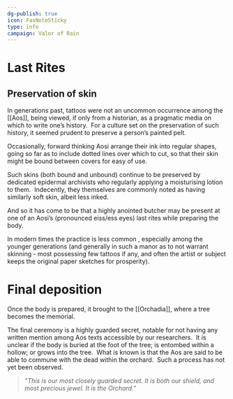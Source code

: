 ```yaml
---
dg-publish: true
icon: FasNoteSticky
type: info
campaign: Valor of Rain
---
```

# Last Rites
## Preservation of skin 

In generations past, tattoos were not an uncommon occurrence among the [[Aos]], being viewed, if only from a historian, as a pragmatic media on which to write one’s history.  For a culture set on the preservation of such history, it seemed prudent to preserve a person’s painted pelt.  

Occasionally, forward thinking Aosi arrange their ink into regular shapes, going so far as to include dotted lines over which to cut, so that their skin might be bound between covers for easy of use. 

Such skins (both bound and unbound) continue to be preserved by dedicated epidermal archivists who regularly applying a moisturising lotion to them.  Indecently, they themselves are commonly noted as having similarly soft skin, albeit less inked.

And so it has come to be that a highly anointed butcher may be present at one of an Aosi’s (pronounced eiss/ess eyes) last rites while preparing the body.

In modern times the practice is less common , especially among the younger generations (and generally in such a manor as to not warrant skinning - most possessing few tattoos if any, and often the artist or subject keeps the original paper sketches for prosperity).

  

# Final deposition

Once the body is prepared, it brought to the [[Orchadia]], where a tree becomes the memorial.  

The final ceremony is a highly guarded secret, notable for not having any written mention among Aos texts accessible by our researchers.  It is unclear if the body is buried at the foot of the tree; is entombed within a hollow; or grows into the tree.  What is known is that the Aos are said to be able to commune with the dead within the orchard.  Such a process has not yet been observed.

> *”This is our most closely guarded secret.  It is both our shield, and most precious jewel.  It is the Orchard.”*